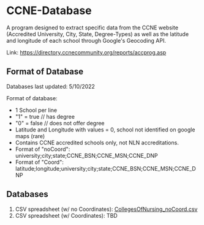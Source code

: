 # CCNE-Database
A program designed to extract specific data from the CCNE website (Accredited University, City, State, Degree-Types) as well as the latitude and longitude of each school through Google's Geocoding API.

Link: https://directory.ccnecommunity.org/reports/accprog.asp

## Format of Database
Databases last updated: 5/10/2022

Format of database:
* 1 School per line
* "1" = true // has degree
* "0" = false // does not offer degree
* Latitude and Longitude with values = 0, school not identified on google maps (rare)
* Contains CCNE accredited schools only, not NLN accreditations.
* Format of "noCoord": university;city;state;CCNE_BSN;CCNE_MSN;CCNE_DNP
* Format of "Coord": latitude;longitude;university;city;state;CCNE_BSN;CCNE_MSN;CCNE_DNP

## Databases
1. CSV spreadsheet (w/ no Coordinates): [CollegesOfNursing_noCoord.csv](https://github.com/FerminRamos/CCNE-Database/blob/main/CollegesOfNursing_noCoord.csv)
2. CSV spreadsheet (w/ Coordinates): TBD
